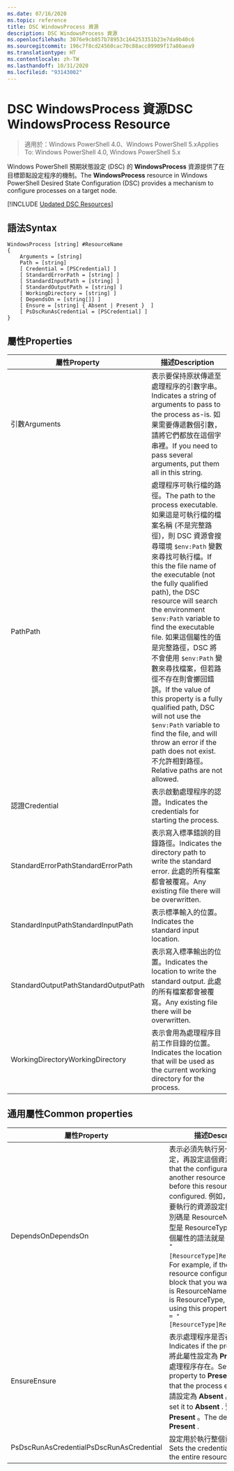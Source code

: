 ```yaml
---
ms.date: 07/16/2020
ms.topic: reference
title: DSC WindowsProcess 資源
description: DSC WindowsProcess 資源
ms.openlocfilehash: 3076e9cb857b78953c164253351b23e7da9b40c6
ms.sourcegitcommit: 196c7f8cd24560cac70c88acc89909f17a86aea9
ms.translationtype: HT
ms.contentlocale: zh-TW
ms.lasthandoff: 10/31/2020
ms.locfileid: "93143002"
---
```

# <a name="dsc-windowsprocess-resource"></a><span data-ttu-id="49fd6-103">DSC WindowsProcess 資源</span><span class="sxs-lookup"><span data-stu-id="49fd6-103">DSC WindowsProcess Resource</span></span>

> <span data-ttu-id="49fd6-104">適用於：Windows PowerShell 4.0、Windows PowerShell 5.x</span><span class="sxs-lookup"><span data-stu-id="49fd6-104">Applies To: Windows PowerShell 4.0, Windows PowerShell 5.x</span></span>

<span data-ttu-id="49fd6-105">Windows PowerShell 預期狀態設定 (DSC) 的 **WindowsProcess** 資源提供了在目標節點設定程序的機制。</span><span class="sxs-lookup"><span data-stu-id="49fd6-105">The **WindowsProcess** resource in Windows PowerShell Desired State Configuration (DSC) provides a mechanism to configure processes on a target node.</span></span>

[!INCLUDE [Updated DSC Resources](../../../../../includes/dsc-resources.md)]

## <a name="syntax"></a><span data-ttu-id="49fd6-106">語法</span><span class="sxs-lookup"><span data-stu-id="49fd6-106">Syntax</span></span>

```Syntax
WindowsProcess [string] #ResourceName
{
    Arguments = [string]
    Path = [string]
    [ Credential = [PSCredential] ]
    [ StandardErrorPath = [string] ]
    [ StandardInputPath = [string] ]
    [ StandardOutputPath = [string] ]
    [ WorkingDirectory = [string] ]
    [ DependsOn = [string[]] ]
    [ Ensure = [string] { Absent | Present }  ]
    [ PsDscRunAsCredential = [PSCredential] ]
}
```

## <a name="properties"></a><span data-ttu-id="49fd6-107">屬性</span><span class="sxs-lookup"><span data-stu-id="49fd6-107">Properties</span></span>

|<span data-ttu-id="49fd6-108">屬性</span><span class="sxs-lookup"><span data-stu-id="49fd6-108">Property</span></span> |<span data-ttu-id="49fd6-109">描述</span><span class="sxs-lookup"><span data-stu-id="49fd6-109">Description</span></span> |
|---|---|
|<span data-ttu-id="49fd6-110">引數</span><span class="sxs-lookup"><span data-stu-id="49fd6-110">Arguments</span></span> |<span data-ttu-id="49fd6-111">表示要保持原狀傳遞至處理程序的引數字串。</span><span class="sxs-lookup"><span data-stu-id="49fd6-111">Indicates a string of arguments to pass to the process as-is.</span></span> <span data-ttu-id="49fd6-112">如果需要傳遞數個引數，請將它們都放在這個字串裡。</span><span class="sxs-lookup"><span data-stu-id="49fd6-112">If you need to pass several arguments, put them all in this string.</span></span> |
|<span data-ttu-id="49fd6-113">Path</span><span class="sxs-lookup"><span data-stu-id="49fd6-113">Path</span></span> |<span data-ttu-id="49fd6-114">處理程序可執行檔的路徑。</span><span class="sxs-lookup"><span data-stu-id="49fd6-114">The path to the process executable.</span></span> <span data-ttu-id="49fd6-115">如果這是可執行檔的檔案名稱 (不是完整路徑)，則 DSC 資源會搜尋環境 `$env:Path` 變數來尋找可執行檔。</span><span class="sxs-lookup"><span data-stu-id="49fd6-115">If this the file name of the executable (not the fully qualified path), the DSC resource will search the environment `$env:Path` variable to find the executable file.</span></span> <span data-ttu-id="49fd6-116">如果這個屬性的值是完整路徑，DSC 將不會使用 `$env:Path` 變數來尋找檔案，但若路徑不存在則會擲回錯誤。</span><span class="sxs-lookup"><span data-stu-id="49fd6-116">If the value of this property is a fully qualified path, DSC will not use the `$env:Path` variable to find the file, and will throw an error if the path does not exist.</span></span> <span data-ttu-id="49fd6-117">不允許相對路徑。</span><span class="sxs-lookup"><span data-stu-id="49fd6-117">Relative paths are not allowed.</span></span> |
|<span data-ttu-id="49fd6-118">認證</span><span class="sxs-lookup"><span data-stu-id="49fd6-118">Credential</span></span> |<span data-ttu-id="49fd6-119">表示啟動處理程序的認證。</span><span class="sxs-lookup"><span data-stu-id="49fd6-119">Indicates the credentials for starting the process.</span></span> |
|<span data-ttu-id="49fd6-120">StandardErrorPath</span><span class="sxs-lookup"><span data-stu-id="49fd6-120">StandardErrorPath</span></span> |<span data-ttu-id="49fd6-121">表示寫入標準錯誤的目錄路徑。</span><span class="sxs-lookup"><span data-stu-id="49fd6-121">Indicates the directory path to write the standard error.</span></span> <span data-ttu-id="49fd6-122">此處的所有檔案都會被覆寫。</span><span class="sxs-lookup"><span data-stu-id="49fd6-122">Any existing file there will be overwritten.</span></span> |
|<span data-ttu-id="49fd6-123">StandardInputPath</span><span class="sxs-lookup"><span data-stu-id="49fd6-123">StandardInputPath</span></span> |<span data-ttu-id="49fd6-124">表示標準輸入的位置。</span><span class="sxs-lookup"><span data-stu-id="49fd6-124">Indicates the standard input location.</span></span> |
|<span data-ttu-id="49fd6-125">StandardOutputPath</span><span class="sxs-lookup"><span data-stu-id="49fd6-125">StandardOutputPath</span></span> |<span data-ttu-id="49fd6-126">表示寫入標準輸出的位置。</span><span class="sxs-lookup"><span data-stu-id="49fd6-126">Indicates the location to write the standard output.</span></span> <span data-ttu-id="49fd6-127">此處的所有檔案都會被覆寫。</span><span class="sxs-lookup"><span data-stu-id="49fd6-127">Any existing file there will be overwritten.</span></span> |
|<span data-ttu-id="49fd6-128">WorkingDirectory</span><span class="sxs-lookup"><span data-stu-id="49fd6-128">WorkingDirectory</span></span> |<span data-ttu-id="49fd6-129">表示會用為處理程序目前工作目錄的位置。</span><span class="sxs-lookup"><span data-stu-id="49fd6-129">Indicates the location that will be used as the current working directory for the process.</span></span> |

## <a name="common-properties"></a><span data-ttu-id="49fd6-130">通用屬性</span><span class="sxs-lookup"><span data-stu-id="49fd6-130">Common properties</span></span>

|<span data-ttu-id="49fd6-131">屬性</span><span class="sxs-lookup"><span data-stu-id="49fd6-131">Property</span></span> |<span data-ttu-id="49fd6-132">描述</span><span class="sxs-lookup"><span data-stu-id="49fd6-132">Description</span></span> |
|---|---|
|<span data-ttu-id="49fd6-133">DependsOn</span><span class="sxs-lookup"><span data-stu-id="49fd6-133">DependsOn</span></span> |<span data-ttu-id="49fd6-134">表示必須先執行另一個資源的設定，再設定這個資源。</span><span class="sxs-lookup"><span data-stu-id="49fd6-134">Indicates that the configuration of another resource must run before this resource is configured.</span></span> <span data-ttu-id="49fd6-135">例如，如果第一個想要執行的資源設定指令碼區塊識別碼是 ResourceName，而其類型是 ResourceType，則使用這個屬性的語法就是 `DependsOn = "[ResourceType]ResourceName"`。</span><span class="sxs-lookup"><span data-stu-id="49fd6-135">For example, if the ID of the resource configuration script block that you want to run first is ResourceName and its type is ResourceType, the syntax for using this property is `DependsOn = "[ResourceType]ResourceName"`.</span></span> |
|<span data-ttu-id="49fd6-136">Ensure</span><span class="sxs-lookup"><span data-stu-id="49fd6-136">Ensure</span></span> |<span data-ttu-id="49fd6-137">表示處理程序是否存在。</span><span class="sxs-lookup"><span data-stu-id="49fd6-137">Indicates if the process exists.</span></span> <span data-ttu-id="49fd6-138">將此屬性設定為 **Present** 以確保處理程序存在。</span><span class="sxs-lookup"><span data-stu-id="49fd6-138">Set this property to **Present** to ensure that the process exists.</span></span> <span data-ttu-id="49fd6-139">否則，請設定為 **Absent** 。</span><span class="sxs-lookup"><span data-stu-id="49fd6-139">Otherwise, set it to **Absent** .</span></span> <span data-ttu-id="49fd6-140">預設值為 **Present** 。</span><span class="sxs-lookup"><span data-stu-id="49fd6-140">The default value is **Present** .</span></span> |
|<span data-ttu-id="49fd6-141">PsDscRunAsCredential</span><span class="sxs-lookup"><span data-stu-id="49fd6-141">PsDscRunAsCredential</span></span> |<span data-ttu-id="49fd6-142">設定用於執行整個資源的認證。</span><span class="sxs-lookup"><span data-stu-id="49fd6-142">Sets the credential for running the entire resource as.</span></span> |
